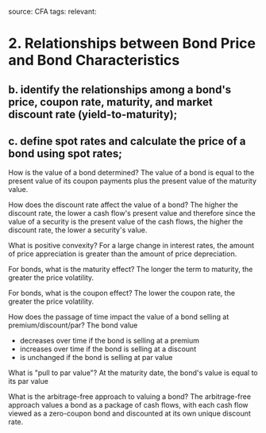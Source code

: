 source: CFA
tags: 
relevant: 

# 2. Relationships between Bond Price and Bond Characteristics

## b. identify the relationships among a bond's price, coupon rate, maturity, and market discount rate (yield-to-maturity);
## c. define spot rates and calculate the price of a bond using spot rates;

How is the value of a bond determined?
The value of a bond is equal to the present value of its coupon payments plus the present value of the maturity value.

How does the discount rate affect the value of a bond?
The higher the discount rate, the lower a cash flow's present value and therefore since the value of a security is the present value of the cash flows, the higher the discount rate, the lower a security's value.

What is positive convexity?
For a large change in interest rates, the amount of price appreciation is greater than the amount of price depreciation.

For bonds, what is the maturity effect?
The longer the term to maturity, the greater the price volatility.

For bonds, what is the coupon effect?
The lower the coupon rate, the greater the price volatility.

How does the passage of time impact the value of a bond selling at premium/discount/par?
The bond value
- decreases over time if the bond is selling at a premium
- increases over time if the bond is selling at a discount
- is unchanged if the bond is selling at par value

What is "pull to par value"?
At the maturity date, the bond's value is equal to its par value

What is the arbitrage-free approach to valuing a bond?
The arbitrage-free approach values a bond as a package of cash flows, with each cash flow viewed as a zero-coupon bond and discounted at its own unique discount rate.

